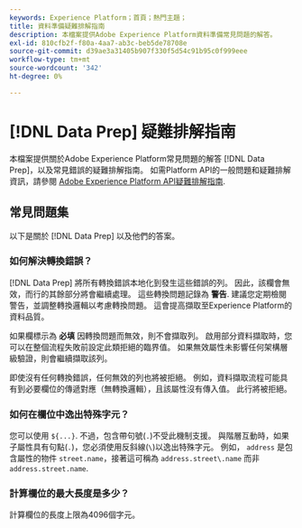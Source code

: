 ```yaml
---
keywords: Experience Platform；首頁；熱門主題；
title: 資料準備疑難排解指南
description: 本檔案提供Adobe Experience Platform資料準備常見問題的解答。
exl-id: 810cfb2f-f80a-4aa7-ab3c-beb5de78708e
source-git-commit: d39ae3a31405b907f330f5d54c91b95c0f999eee
workflow-type: tm+mt
source-wordcount: '342'
ht-degree: 0%

---
```


# [!DNL Data Prep] 疑難排解指南

本檔案提供關於Adobe Experience Platform常見問題的解答 [!DNL Data Prep]，以及常見錯誤的疑難排解指南。 如需Platform API的一般問題和疑難排解資訊，請參閱 [Adobe Experience Platform API疑難排解指南](../landing/troubleshooting.md).

## 常見問題集

以下是關於 [!DNL Data Prep] 以及他們的答案。

### 如何解決轉換錯誤？

[!DNL Data Prep] 將所有轉換錯誤本地化到發生這些錯誤的列。 因此，該欄會無效，而行的其餘部分將會繼續處理。 這些轉換問題記錄為 **警告**. 建議您定期檢閱警告，並調整轉換邏輯以考慮轉換問題。 這會提高擷取至Experience Platform的資料品質。

如果欄標示為 **必填** 因轉換問題而無效，則不會擷取列。 啟用部分資料擷取時，您可以在整個流程失敗前設定此類拒絕的臨界值。 如果無效屬性未影響任何架構層級驗證，則會繼續擷取該列。

即使沒有任何轉換錯誤，任何無效的列也將被拒絕。 例如，資料擷取流程可能具有到必要欄位的傳遞對應（無轉換邏輯），且該屬性沒有傳入值。 此行將被拒絕。

### 如何在欄位中逸出特殊字元？

您可以使用 `${...}`. 不過，包含帶句號(`.`)不受此機制支援。 與階層互動時，如果子屬性具有句點(`.`)，您必須使用反斜線(`\`)以逸出特殊字元。 例如， `address` 是包含屬性的物件 `street.name`，接著這可稱為 `address.street\.name` 而非 `address.street.name`.

### 計算欄位的最大長度是多少？

計算欄位的長度上限為4096個字元。